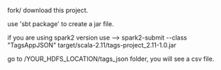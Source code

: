  fork/ download this project.
 
 use 'sbt package' to create a jar file.
 
 if you are using spark2 version use --> spark2-submit --class "TagsAppJSON" target/scala-2.11/tags-project_2.11-1.0.jar
 
 go to /YOUR_HDFS_LOCATION/tags_json folder, you will see a csv file.
